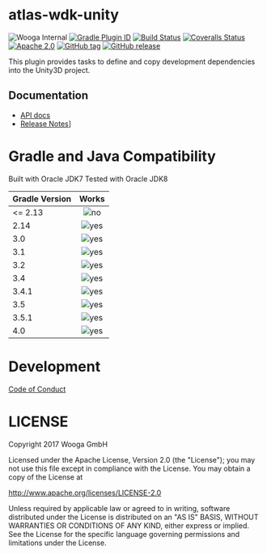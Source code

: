 atlas-wdk-unity
===============

![Wooga Internal](https://img.shields.io/badge/wooga-internal-lightgray.svg?style=flat-square)
[![Gradle Plugin ID](https://img.shields.io/badge/gradle-net.wooga.wdk--unity-brightgreen.svg?style=flat-square)](https://plugins.gradle.org/plugin/net.wooga.wdk-unity)
[![Build Status](https://img.shields.io/travis/wooga/atlas-unity/master.svg?style=flat-square)](https://travis-ci.org/wooga/atlas-wdk-unity)
[![Coveralls Status](https://img.shields.io/coveralls/wooga/atlas-wdk-unity/master.svg?style=flat-square)](https://coveralls.io/github/wooga/atlas-wdk-unity?branch=master)
[![Apache 2.0](https://img.shields.io/badge/license-Apache%202-blue.svg?style=flat-square)](https://raw.githubusercontent.com/wooga/atlas-wdk-unity/master/LICENSE)
[![GitHub tag](https://img.shields.io/github/tag/wooga/atlas-wdk-unity.svg?style=flat-square)]()
[![GitHub release](https://img.shields.io/github/release/wooga/atlas-wdk-unity.svg?style=flat-square)]()

This plugin provides tasks to define and copy development dependencies into the Unity3D project.

## Documentation

- [API docs](https://wooga.github.io/atlas-wdk-unity/docs/api/)
- [Release Notes](RELEASE_NOTES.md)]

Gradle and Java Compatibility
=============================

Built with Oracle JDK7
Tested with Oracle JDK8

| Gradle Version | Works       |
| :------------- | :---------: |
| <= 2.13        | ![no]       |
| 2.14           | ![yes]      |
| 3.0            | ![yes]      |
| 3.1            | ![yes]      |
| 3.2            | ![yes]      |
| 3.4            | ![yes]      |
| 3.4.1          | ![yes]      |
| 3.5            | ![yes]      |
| 3.5.1          | ![yes]      |
| 4.0            | ![yes]      |

Development
===========
[Code of Conduct](docs/Code-of-conduct.md)

LICENSE
=======

Copyright 2017 Wooga GmbH

Licensed under the Apache License, Version 2.0 (the "License");
you may not use this file except in compliance with the License.
You may obtain a copy of the License at

<http://www.apache.org/licenses/LICENSE-2.0>

Unless required by applicable law or agreed to in writing, software
distributed under the License is distributed on an "AS IS" BASIS,
WITHOUT WARRANTIES OR CONDITIONS OF ANY KIND, either express or implied.
See the License for the specific language governing permissions and
limitations under the License.

[yes]:                  http://atlas-resources.wooga.com/icons/icon_check.svg "yes"
[no]:                   http://atlas-resources.wooga.com/icons/icon_uncheck.svg "no"
